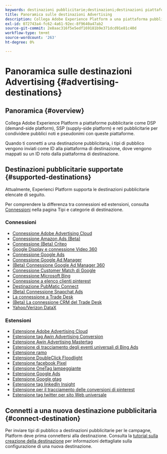 ```yaml
---
keywords: destinazioni pubblicitarie;destinazioni;destinazioni piattaforma pubblicitaria;advertising destinations;destinations;platform destinations
title: Panoramica sulle destinazioni Advertising
description: Collega Adobe Experience Platform a una piattaforma pubblicitaria di terze parti (ad esempio DSP, ad network, SSP) e condividi tipi di pubblico pseudonimi su tali piattaforme.
exl-id: 072743a4-fc62-4a61-92ec-8f9640a47ab2
source-git-commit: 2e8aac316f5e5edf169181b9e371dcd91e81c40d
workflow-type: tm+mt
source-wordcount: '263'
ht-degree: 0%

---
```


# Panoramica sulle destinazioni Advertising {#advertising-destinations}

## Panoramica {#overview}

Collega Adobe Experience Platform a piattaforme pubblicitarie come DSP (demand-side platform), SSP (supply-side platform) e reti pubblicitarie per condividere pubblici noti e pseudonimi con queste piattaforme.

Quando ti connetti a una destinazione pubblicitaria, i tipi di pubblico vengono inviati come ID alla piattaforma di destinazione, dove vengono mappati su un ID noto dalla piattaforma di destinazione.

## Destinazioni pubblicitarie supportate {#supported-destinations}

Attualmente, Experienci Platform supporta le destinazioni pubblicitarie elencate di seguito.

Per comprendere la differenza tra connessioni ed estensioni, consulta [Connessioni](../../destination-types.md#connections) nella pagina Tipi e categorie di destinazione.

### Connessioni

* [Connessione Adobe Advertising Cloud](adobe-advertising-cloud-connection.md)
* [Connessione Amazon Ads (Beta)](amazon-ads.md)
* [Connessione (Beta) Criteo](criteo.md)
* [Google Display e connessione Video 360](google-dv360.md)
* [Connessione Google Ads](google-ads-destination.md)
* [Connessione Google Ad Manager](google-ad-manager.md)
* [(Beta) Connessione Google Ad Manager 360](google-ad-manager-360-connection.md)
* [Connessione Customer Match di Google](google-customer-match.md)
* [Connessione Microsoft Bing](bing.md)
* [Connessione a elenco clienti pinterest](pinterest.md)
* [Destinazione PubMatic Connect](pubmatic.md)
* [(Beta) Connessione Snapchat Ads](snap-inc.md)
* [La connessione a Trade Desk](tradedesk.md)
* [(Beta) La connessione CRM del Trade Desk](tradedesk-emails.md)
* [Yahoo/Verizon DataX](datax.md)

### Estensioni

* [Estensione Adobe Advertising Cloud](adobe-advertising-cloud.md)
* [Estensione tag Awin Advertising Conversion](awin-conversiontag.md)
* [Estensione Awin Advertising Mastertag](awin-mastertag.md)
* [Estensione di tracciamento degli eventi universali di Bing Ads](bing-ads.md)
* [Estensione ramo](branch.md)
* [Estensione DoubleClick Floodlight](doubleclick-floodlight.md)
* [Estensione facebook Pixel](facebook-pixel.md)
* [Estensione OneTag lampeggiante](flashtalking.md)
* [Estensione Google Ads](google-ads-extension.md)
* [Estensione Google gtag](gtag-advertising.md)
* [Estensione tag linkedIn Insight](linkedin.md)
* [Estensione per il tracciamento delle conversioni di pinterest](pinterest-extension.md)
* [Estensione tag twitter per sito Web universale](twitter-uwt.md)

## Connetti a una nuova destinazione pubblicitaria {#connect-destination}

Per inviare tipi di pubblico a destinazioni pubblicitarie per le campagne, Platform deve prima connettersi alla destinazione. Consulta la [tutorial sulla creazione della destinazione](../../ui/connect-destination.md) per informazioni dettagliate sulla configurazione di una nuova destinazione.
